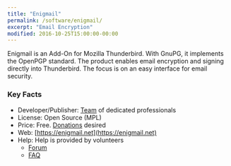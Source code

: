 ```yaml
---
title: "Enigmail"
permalink: /software/enigmail/
excerpt: "Email Encryption"
modified: 2016-10-25T15:00:00-00:00
---
```


Enigmail is an Add-On for Mozilla Thunderbird. With GnuPG, it implements the OpenPGP standard. The product enables email encryption and signing directly into Thunderbird. The focus is on an easy interface for email security. 


### Key Facts

* Developer/Publisher: [Team](https://enigmail.net/index.php/en/documentation/license-information/2-english/24-team-members) of dedicated professionals
* License: Open Source (MPL)
* Price: Free. [Donations](https://enigmail.net/index.php/en/home/donations) desired
* Web: [https://enigmail.net](https://enigmail.net)
* Help: Help is provided by volunteers 
	* [Forum](https://sourceforge.net/p/enigmail/forum/)
	* [FAQ](https://enigmail.net/index.php/en/faq?view=category&id=11)